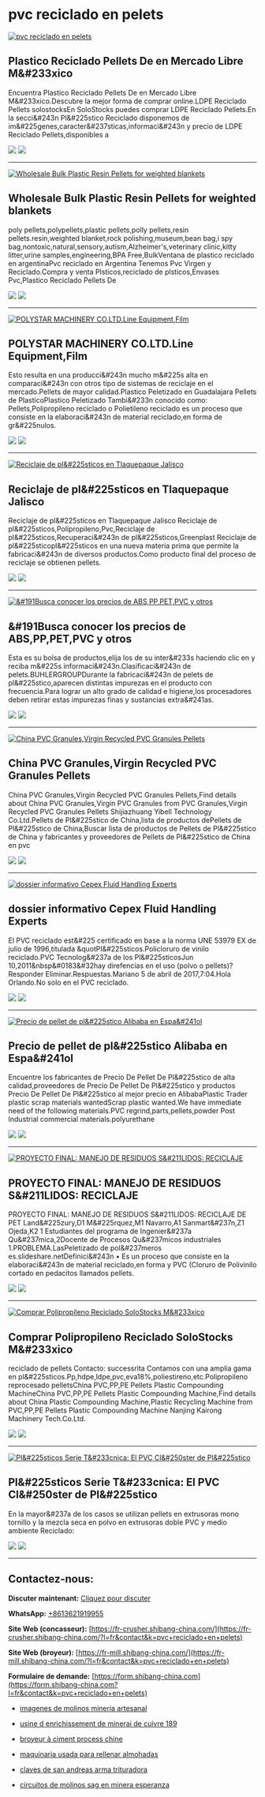 # pvc reciclado en pelets

<a href="https://swt.shibang-china.com/?l=fr&img&k=pvc+reciclado+en+pelets" target="_blank">![pvc reciclado en pelets](http://static.shibang-china.com/all-800x300/541.jpg)</a>

## Plastico Reciclado Pellets De en Mercado Libre M&#233xico
Encuentra Plastico Reciclado Pellets De en Mercado Libre M&#233xico.Descubre la mejor forma de comprar online.LDPE Reciclado Pellets solostocksEn SoloStocks puedes comprar LDPE Reciclado Pellets.En la secci&#243n Pl&#225stico Reciclado disponemos de im&#225genes,caracter&#237sticas,informaci&#243n y precio de LDPE Reciclado Pellets,disponibles a


<a href="https://whatsapp.shibangsoft.com/WhatsApp.php" target="_blank" title="WhatsApp">![](http://static.shibang-china.com/icon/whatsapp.png)</a> <a href="https://swt.shibang-china.com/?l=fr&icon&k=pvc+reciclado+en+pelets" target="_blank">![](http://static.shibang-china.com/icon/chat-fr.png)</a>

---

<a href="https://swt.shibang-china.com/?l=fr&img&k=pvc+reciclado+en+pelets" target="_blank">![Wholesale Bulk Plastic Resin Pellets for weighted blankets](http://static.shibang-china.com/all-800x300/502.jpg)</a>

## Wholesale Bulk Plastic Resin Pellets for weighted blankets
poly pellets,polypellets,plastic pellets,polly pellets,resin pellets.resin,weighted blanket,rock polishing,museum,bean bag,i spy bag,nontoxic,natural,sensory,autism,Alzheimer's,veterinary clinic,kitty litter,urine samples,engineering,BPA Free,BulkVentana de plastico reciclado en argentinaPvc reciclado en Argentina Tenemos Pvc Virgen y Reciclado.Compra y venta Plsticos,reciclado de plsticos,Envases Pvc,Plastico Reciclado Pellets De


<a href="https://whatsapp.shibangsoft.com/WhatsApp.php" target="_blank" title="WhatsApp">![](http://static.shibang-china.com/icon/whatsapp.png)</a> <a href="https://swt.shibang-china.com/?l=fr&icon&k=pvc+reciclado+en+pelets" target="_blank">![](http://static.shibang-china.com/icon/chat-fr.png)</a>

---

<a href="https://swt.shibang-china.com/?l=fr&img&k=pvc+reciclado+en+pelets" target="_blank">![POLYSTAR MACHINERY CO.LTD.Line Equipment,Film](http://static.shibang-china.com/all-800x300/183.jpg)</a>

## POLYSTAR MACHINERY CO.LTD.Line Equipment,Film
Esto resulta en una producci&#243n mucho m&#225s alta en comparaci&#243n con otros tipo de sistemas de reciclaje en el mercado.Pellets de mayor calidad.Plastico Peletizado en Guadalajara Pellets de PlasticoPlastico Peletizado Tambi&#233n conocido como: Pellets,Polipropileno reciclado o Polietileno reciclado es un proceso que consiste en la elaboraci&#243n de material reciclado,en forma de gr&#225nulos.


<a href="https://whatsapp.shibangsoft.com/WhatsApp.php" target="_blank" title="WhatsApp">![](http://static.shibang-china.com/icon/whatsapp.png)</a> <a href="https://swt.shibang-china.com/?l=fr&icon&k=pvc+reciclado+en+pelets" target="_blank">![](http://static.shibang-china.com/icon/chat-fr.png)</a>

---

<a href="https://swt.shibang-china.com/?l=fr&img&k=pvc+reciclado+en+pelets" target="_blank">![Reciclaje de pl&#225sticos en Tlaquepaque Jalisco](http://static.shibang-china.com/all-800x300/1118.jpg)</a>

## Reciclaje de pl&#225sticos en Tlaquepaque Jalisco
Reciclaje de pl&#225sticos en Tlaquepaque Jalisco Reciclaje de pl&#225sticos,Polipropileno,Pvc,Reciclaje de pl&#225sticos,Recuperaci&#243n de pl&#225sticos,Greenplast Reciclaje de pl&#225sticopl&#225sticos en una nueva materia prima que permite la fabricaci&#243n de diversos productos.Como producto final del proceso de reciclaje se obtienen pellets.


<a href="https://whatsapp.shibangsoft.com/WhatsApp.php" target="_blank" title="WhatsApp">![](http://static.shibang-china.com/icon/whatsapp.png)</a> <a href="https://swt.shibang-china.com/?l=fr&icon&k=pvc+reciclado+en+pelets" target="_blank">![](http://static.shibang-china.com/icon/chat-fr.png)</a>

---

<a href="https://swt.shibang-china.com/?l=fr&img&k=pvc+reciclado+en+pelets" target="_blank">![&#191Busca conocer los precios de ABS,PP,PET,PVC y otros](http://static.shibang-china.com/all-800x300/1447.jpg)</a>

## &#191Busca conocer los precios de ABS,PP,PET,PVC y otros
Esta es su bolsa de productos,elija los de su inter&#233s haciendo clic en y reciba m&#225s informaci&#243n.Clasificaci&#243n de pelets.BUHLERGROUPDurante la fabricaci&#243n de pelets de pl&#225stico,aparecen distintas impurezas en el producto con frecuencia.Para lograr un alto grado de calidad e higiene,los procesadores deben retirar estas impurezas finas y sustancias extra&#241as.


<a href="https://whatsapp.shibangsoft.com/WhatsApp.php" target="_blank" title="WhatsApp">![](http://static.shibang-china.com/icon/whatsapp.png)</a> <a href="https://swt.shibang-china.com/?l=fr&icon&k=pvc+reciclado+en+pelets" target="_blank">![](http://static.shibang-china.com/icon/chat-fr.png)</a>

---

<a href="https://swt.shibang-china.com/?l=fr&img&k=pvc+reciclado+en+pelets" target="_blank">![China PVC Granules,Virgin Recycled PVC Granules Pellets](http://static.shibang-china.com/all-800x300/251.jpg)</a>

## China PVC Granules,Virgin Recycled PVC Granules Pellets
China PVC Granules,Virgin Recycled PVC Granules Pellets,Find details about China PVC Granules,Virgin PVC Granules from PVC Granules,Virgin Recycled PVC Granules Pellets Shijiazhuang Yibell Technology Co.Ltd.Pellets de Pl&#225stico de China,lista de productos dePellets de Pl&#225stico de China,Buscar lista de productos de Pellets de Pl&#225stico de China y fabricantes y proveedores de Pellets de Pl&#225stico de China en pvc


<a href="https://whatsapp.shibangsoft.com/WhatsApp.php" target="_blank" title="WhatsApp">![](http://static.shibang-china.com/icon/whatsapp.png)</a> <a href="https://swt.shibang-china.com/?l=fr&icon&k=pvc+reciclado+en+pelets" target="_blank">![](http://static.shibang-china.com/icon/chat-fr.png)</a>

---

<a href="https://swt.shibang-china.com/?l=fr&img&k=pvc+reciclado+en+pelets" target="_blank">![dossier informativo Cepex Fluid Handling Experts](http://static.shibang-china.com/all-800x300/1457.jpg)</a>

## dossier informativo Cepex Fluid Handling Experts
El PVC reciclado est&#225 certificado en base a la norma UNE 53979 EX de julio de 1996,titulada &quotPl&#225sticos.Policloruro de vinilo reciclado.PVC Tecnolog&#237a de los Pl&#225sticosJun 10,2011&nbsp&#0183&#32hay direfencias en el uso (polvo o pellets)? Responder Eliminar.Respuestas.Mariano 5 de abril de 2017,7:04.Hola Orlando.No solo en el PVC reciclado.


<a href="https://whatsapp.shibangsoft.com/WhatsApp.php" target="_blank" title="WhatsApp">![](http://static.shibang-china.com/icon/whatsapp.png)</a> <a href="https://swt.shibang-china.com/?l=fr&icon&k=pvc+reciclado+en+pelets" target="_blank">![](http://static.shibang-china.com/icon/chat-fr.png)</a>

---

<a href="https://swt.shibang-china.com/?l=fr&img&k=pvc+reciclado+en+pelets" target="_blank">![Precio de pellet de pl&#225stico Alibaba en Espa&#241ol](http://static.shibang-china.com/all-800x300/737.jpg)</a>

## Precio de pellet de pl&#225stico Alibaba en Espa&#241ol
Encuentre los fabricantes de Precio De Pellet De Pl&#225stico de alta calidad,proveedores de Precio De Pellet De Pl&#225stico y productos Precio De Pellet De Pl&#225stico al mejor precio en AlibabaPlastic Trader plastic scrap materials wantedScrap plastic wanted.We have immediate need of the following materials.PVC regrind,parts,pellets,powder Post Industrial commercial materials.polyurethane


<a href="https://whatsapp.shibangsoft.com/WhatsApp.php" target="_blank" title="WhatsApp">![](http://static.shibang-china.com/icon/whatsapp.png)</a> <a href="https://swt.shibang-china.com/?l=fr&icon&k=pvc+reciclado+en+pelets" target="_blank">![](http://static.shibang-china.com/icon/chat-fr.png)</a>

---

<a href="https://swt.shibang-china.com/?l=fr&img&k=pvc+reciclado+en+pelets" target="_blank">![PROYECTO FINAL: MANEJO DE RESIDUOS S&#211LIDOS: RECICLAJE](http://static.shibang-china.com/all-800x300/994.jpg)</a>

## PROYECTO FINAL: MANEJO DE RESIDUOS S&#211LIDOS: RECICLAJE
PROYECTO FINAL: MANEJO DE RESIDUOS S&#211LIDOS: RECICLAJE DE PET Land&#225zury,D1 M&#225rquez,M1 Navarro,A1 Sanmart&#237n,Z1 Ojeda,K2 1 Estudiantes del programa de Ingenier&#237a Qu&#237mica,2Docente de Procesos Qu&#237micos industriales 1.PROBLEMA.LasPeletizado de pol&#237meros es.slideshare.netDefinici&#243n • Es un proceso que consiste en la elaboraci&#243n de material reciclado,en forma y PVC (Cloruro de Polivinilo cortado en pedacitos llamados pellets.


<a href="https://whatsapp.shibangsoft.com/WhatsApp.php" target="_blank" title="WhatsApp">![](http://static.shibang-china.com/icon/whatsapp.png)</a> <a href="https://swt.shibang-china.com/?l=fr&icon&k=pvc+reciclado+en+pelets" target="_blank">![](http://static.shibang-china.com/icon/chat-fr.png)</a>

---

<a href="https://swt.shibang-china.com/?l=fr&img&k=pvc+reciclado+en+pelets" target="_blank">![Comprar Polipropileno Reciclado SoloStocks M&#233xico](http://static.shibang-china.com/all-800x300/516.jpg)</a>

## Comprar Polipropileno Reciclado SoloStocks M&#233xico
reciclado de pellets Contacto: successrita Contamos con una amplia gama en pl&#225sticos.Pp,hdpe,ldpe,pvc,eva18%,poliestireno,etc.Polipropileno reprocesado pelletsChina PVC,PP,PE Pellets Plastic Compounding MachineChina PVC,PP,PE Pellets Plastic Compounding Machine,Find details about China Plastic Compounding Machine,Plastic Recycling Machine from PVC,PP,PE Pellets Plastic Compounding Machine Nanjing Kairong Machinery Tech.Co.Ltd.


<a href="https://whatsapp.shibangsoft.com/WhatsApp.php" target="_blank" title="WhatsApp">![](http://static.shibang-china.com/icon/whatsapp.png)</a> <a href="https://swt.shibang-china.com/?l=fr&icon&k=pvc+reciclado+en+pelets" target="_blank">![](http://static.shibang-china.com/icon/chat-fr.png)</a>

---

<a href="https://swt.shibang-china.com/?l=fr&img&k=pvc+reciclado+en+pelets" target="_blank">![Pl&#225sticos Serie T&#233cnica: El PVC Cl&#250ster de Pl&#225stico](http://static.shibang-china.com/all-800x300/274.jpg)</a>

## Pl&#225sticos Serie T&#233cnica: El PVC Cl&#250ster de Pl&#225stico
En la mayor&#237a de los casos se utilizan pellets en extrusoras mono tornillo y la mezcla seca en polvo en extrusoras doble PVC y medio ambiente Reciclado:

<a href="https://whatsapp.shibangsoft.com/WhatsApp.php" target="_blank" title="WhatsApp">![](http://static.shibang-china.com/icon/whatsapp.png)</a> <a href="https://swt.shibang-china.com/?l=fr&icon&k=pvc+reciclado+en+pelets" target="_blank">![](http://static.shibang-china.com/icon/chat-fr.png)</a>

---
## Contactez-nous:

**Discuter maintenant:** [Cliquez pour discuter](https://swt.shibang-china.com?l=fr&contact&k=pvc+reciclado+en+pelets)

**WhatsApp:**  [+8613621919955](https://whatsapp.shibangsoft.com/WhatsApp.php)

**Site Web (concasseur):** [https://fr-crusher.shibang-china.com/](https://fr-crusher.shibang-china.com/?l=fr&contact&k=pvc+reciclado+en+pelets)

**Site Web (broyeur):** [https://fr-mill.shibang-china.com/](https://fr-mill.shibang-china.com/?l=fr&contact&k=pvc+reciclado+en+pelets)

**Formulaire de demande:** [https://form.shibang-china.com](https://form.shibang-china.com?l=fr&contact&k=pvc+reciclado+en+pelets)

* [imagenes de molinos mineria artesanal](../64/imagenes%20de%20molinos%20mineria%20artesanal.md)

* [usine d enrichissement de minerai de cuivre 189](../65/usine%20d%20enrichissement%20de%20minerai%20de%20cuivre%20189.md)

* [broyeur à ciment process chine](../61/broyeur%20%C3%A0%20ciment%20process%20chine.md)

* [maquinaria usada para rellenar almohadas](../62/maquinaria%20usada%20para%20rellenar%20almohadas.md)

* [claves de san andreas arma trituradora](../64/claves%20de%20san%20andreas%20arma%20trituradora.md)

* [circuitos de molinos sag en minera esperanza](../64/circuitos%20de%20molinos%20sag%20en%20minera%20esperanza.md)